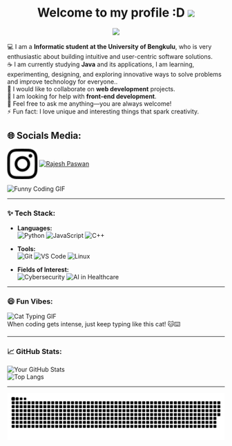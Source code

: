 <h1 align="center">Welcome to my profile :D <img src="https://media.giphy.com/media/hvRJCLFzcasrR4ia7z/giphy.gif" width="60px"></h1>

<p align="center">
  <img src="https://media.giphy.com/media/3o6ZtpxSZbQRRnwCKQ/giphy.gif?cid=ecf05e477cdelzm5avxyvtwcqdi0zba3nrz533i5b2ynelnh&ep=v1_gifs_search&rid=giphy.gif&ct=g">
</p>

:computer: I am a **Informatic student at the University of Bengkulu**, who is very enthusiastic about building intuitive and user-centric software solutions.
<br/>☕ I am currently studying **Java** and its applications, I am learning, experimenting, designing, and exploring innovative ways to solve problems and improve technology for everyone..
<br/>👯 I would like to collaborate on **web development** projects.
<br/>🤝 I am looking for help with **front-end development**.
<br/>💬 Feel free to ask me anything—you are always welcome!
<br/>⚡ Fun fact: I love unique and interesting things that spark creativity.

## 🌐 Socials Media:
<a href="https://www.instagram.com/oestmoet" target="blank"><img align="center" src="https://github.com/rajesh545862/rajesh545862/blob/master/instagram.svg" alt="rajesh.codes_" height="70" width="70" /></a>
<a href="https://www.linkedin.com/in/aika-ustmut-679015287/" target="blank"><img align="center" src="https://img.icons8.com/android/24/000000/linkedin.png" alt="Rajesh Paswan" height="70" width="70" /></a>
 
![Funny Coding GIF](https://media.giphy.com/media/26tn33aiTi1jkl6H6/giphy.gif)  

---

### ✨ Tech Stack:
- **Languages:**  
  ![Python](https://img.shields.io/badge/-Python-3776AB?logo=python&logoColor=white&style=flat) 
  ![JavaScript](https://img.shields.io/badge/-JavaScript-F7DF1E?logo=javascript&logoColor=black&style=flat)
  ![C++](https://img.shields.io/badge/-C++-00599C?logo=c%2B%2B&logoColor=white&style=flat)

- **Tools:**  
  ![Git](https://img.shields.io/badge/-Git-F05032?logo=git&logoColor=white&style=flat) 
  ![VS Code](https://img.shields.io/badge/-VS%20Code-007ACC?logo=visualstudiocode&logoColor=white&style=flat) 
  ![Linux](https://img.shields.io/badge/-Linux-FCC624?logo=linux&logoColor=black&style=flat)

- **Fields of Interest:**  
  ![Cybersecurity](https://img.shields.io/badge/-Cybersecurity-008080?style=flat&logo=hackthebox&logoColor=white) 
  ![AI in Healthcare](https://img.shields.io/badge/-AI%20in%20Healthcare-ff6f61?style=flat&logo=artificial-intelligence&logoColor=white)

---

### 😄 Fun Vibes:
![Cat Typing GIF](https://media.giphy.com/media/JIX9t2j0ZTN9S/giphy.gif)  
When coding gets intense, just keep typing like this cat! 🐱⌨️  

---

### 📈 GitHub Stats:
![Your GitHub Stats](https://github-readme-stats.vercel.app/api?username=YourUsername&show_icons=true&theme=radical)  
![Top Langs](https://github-readme-stats.vercel.app/api/top-langs/?username=YourUsername&layout=compact&theme=radical)

---

<!-- Snake game of GitHub Contributions https://github.com/marketplace/actions/generate-snake-game-from-github-contribution-grid -->
![github contribution grid snake animation](https://github.com/shpatrickguo/shpatrickguo/blob/output/github-contribution-grid-snake-dark.svg)
